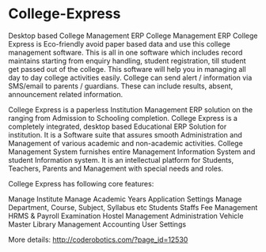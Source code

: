 # College-Express
Desktop based College Management ERP
College Management ERP
College Express is Eco-friendly avoid paper based data and use this college management software. This is all in one software which includes record maintains starting from enquiry handling, student registration, till student get passed out of the college. This software will help you in managing all day to day college activities easily. College can send alert / information via SMS/email to parents / guardians. These can include results, absent, announcement related information.

College Express is a paperless Institution Management ERP solution on the ranging from Admission to Schooling completion. College Express is a completely integrated, desktop based Educational ERP Solution for institution. It is a Software suite that assures smooth Administration and Management of various academic and non-academic activities. College Management System furnishes entire Management Information System and student Information system. It is an intellectual platform for Students, Teachers, Parents and Management with special needs and roles.

College Express has following core features:

Manage Institute
Manage Academic Years
Application Settings
Manage Department, Course, Subject, Syllabus etc
Students
Staffs
Fee Management
HRMS & Payroll
Examination
Hostel Management
Administration
Vehicle Master
Library Management
Accounting
User Settings

More details:
http://coderobotics.com/?page_id=12530
